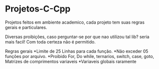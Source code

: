 # Projetos-C-Cpp

Projetos feitos em ambiente academico, cada projeto tem suas regras gerais e particulares. 

Diversas proibições, caso perguntar-se por que nao utilizou tal lib? seria mais facil! Com toda certeza não é permitido.

Regras gerais
*Limite de 25 Linhas para cada função.
*Não exceder 05 funções por arquivo.
*Proibido For, Do while, ternarios, switch, case, goto, Matrizes de comprimentos variaveis
*Variaveis globais raramente

